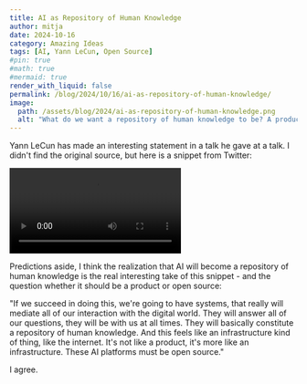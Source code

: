 ```yaml
---
title: AI as Repository of Human Knowledge
author: mitja
date: 2024-10-16
category: Amazing Ideas
tags: [AI, Yann LeCun, Open Source]
#pin: true
#math: true
#mermaid: true
render_with_liquid: false
permalink: /blog/2024/10/16/ai-as-repository-of-human-knowledge/
image:
  path: /assets/blog/2024/ai-as-repository-of-human-knowledge.png
  alt: "What do we want a repository of human knowledge to be? A product or open source?"
---
```


Yann LeCun has made an interesting statement in a talk he gave at a talk. I didn't find the original source, but here is a snippet from Twitter:

<video controls src="https://video.twimg.com/amplify_video/1846254874729582592/vid/avc1/720x720/cEG0uRC7I2v19Mcb.mp4?tag=16" type="video/mp4"></video>

Predictions aside, I think the realization that AI will become a repository of human knowledge is the real interesting take of this snippet - and the question whether it should be a product or open source:

"If we succeed in doing this, we're going to have systems, that really will mediate all of our interaction with the digital world. They will answer all of our questions, they will be with us at all times. They will basically constitute a repository of human knowledge. And this feels like an infrastructure kind of thing, like the internet. It's not like a product, it's more like an infrastructure. These AI platforms must be open source."

I agree.
